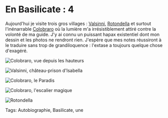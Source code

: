 # En Basilicate : 4

Aujourd'hui je visite trois gros villages : [Valsinni](http://fr.wikipedia.org/wiki/Valsinni), [Rotondella](http://fr.wikipedia.org/wiki/Rotondella) et surtout l'inénarrable [Colobraro](http://fr.wikipedia.org/wiki/Colobraro) où la lumière m'a irrésistiblement attiré contre la volonté de ma guide. J'y ai connu un puissant hapax existentiel dont mon dessin et les photos ne rendront rien. J'espère que mes notes réussiront à le traduire sans trop de grandiloquence : l'extase a toujours quelque chose d'exagéré.

![Colobraro, vue depuis les hauteurs](https://tcrouzet.com/images_tc/2013/12/colobraro3.jpg)

![Valsinni, château-prison d'Isabella](https://tcrouzet.com/images_tc/2013/12/valsinni.jpg)

![Colobraro, le Paradis](https://tcrouzet.com/images_tc/2013/12/colobraro.jpg)

![Colobraro, l'escalier magique](https://tcrouzet.com/images_tc/2013/12/colobraro2.jpg)

![Rotondella](https://tcrouzet.com/images_tc/2013/12/rotondella.jpg)



Tags: Autobiographie, Basilicate, une